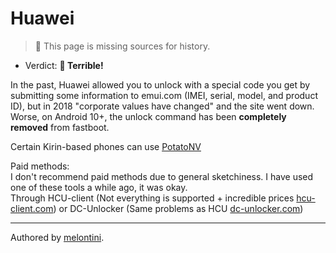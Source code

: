 # Huawei

> 🧹 This page is missing sources for history.

- Verdict: **🍅 Terrible!**

In the past, Huawei allowed you to unlock with a special code you get by submitting some information to emui.com (IMEI, serial, model, and product ID), but in 2018 "corporate values have changed" and the site went down. <br/>
Worse, on Android 10+, the unlock command has been **completely removed** from fastboot.

Certain Kirin-based phones can use [PotatoNV]

Paid methods:<br/>
I don't recommend paid methods due to general sketchiness. I have used one of these tools a while ago, it was okay.<br/>
Through HCU-client (Not everything is supported + incredible prices [hcu-client.com]) or DC-Unlocker (Same problems as HCU [dc-unlocker.com])

***
Authored by [melontini](https://github.com/melontini).

[PotatoNV]:../../README.md#kirin
[hcu-client.com]:https://hcu-client.com/buy/
[dc-unlocker.com]:https://www.dc-unlocker.com/buy

